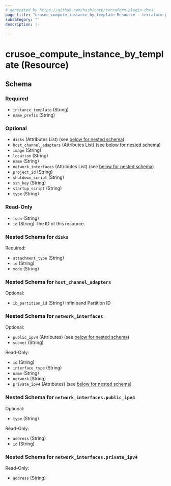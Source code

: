 ```yaml
---
# generated by https://github.com/hashicorp/terraform-plugin-docs
page_title: "crusoe_compute_instance_by_template Resource - terraform-provider-crusoe"
subcategory: ""
description: |-
  
---
```


# crusoe_compute_instance_by_template (Resource)





<!-- schema generated by tfplugindocs -->
## Schema

### Required

- `instance_template` (String)
- `name_prefix` (String)

### Optional

- `disks` (Attributes List) (see [below for nested schema](#nestedatt--disks))
- `host_channel_adapters` (Attributes List) (see [below for nested schema](#nestedatt--host_channel_adapters))
- `image` (String)
- `location` (String)
- `name` (String)
- `network_interfaces` (Attributes List) (see [below for nested schema](#nestedatt--network_interfaces))
- `project_id` (String)
- `shutdown_script` (String)
- `ssh_key` (String)
- `startup_script` (String)
- `type` (String)

### Read-Only

- `fqdn` (String)
- `id` (String) The ID of this resource.

<a id="nestedatt--disks"></a>
### Nested Schema for `disks`

Required:

- `attachment_type` (String)
- `id` (String)
- `mode` (String)


<a id="nestedatt--host_channel_adapters"></a>
### Nested Schema for `host_channel_adapters`

Optional:

- `ib_partition_id` (String) Infiniband Partition ID


<a id="nestedatt--network_interfaces"></a>
### Nested Schema for `network_interfaces`

Optional:

- `public_ipv4` (Attributes) (see [below for nested schema](#nestedatt--network_interfaces--public_ipv4))
- `subnet` (String)

Read-Only:

- `id` (String)
- `interface_type` (String)
- `name` (String)
- `network` (String)
- `private_ipv4` (Attributes) (see [below for nested schema](#nestedatt--network_interfaces--private_ipv4))

<a id="nestedatt--network_interfaces--public_ipv4"></a>
### Nested Schema for `network_interfaces.public_ipv4`

Optional:

- `type` (String)

Read-Only:

- `address` (String)
- `id` (String)


<a id="nestedatt--network_interfaces--private_ipv4"></a>
### Nested Schema for `network_interfaces.private_ipv4`

Read-Only:

- `address` (String)
